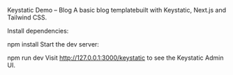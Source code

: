Keystatic Demo – Blog
A basic blog templatebuilt with Keystatic, Next.js and Tailwind CSS.

Install dependencies:

npm install
Start the dev server:

npm run dev
Visit http://127.0.0.1:3000/keystatic to see the Keystatic Admin UI.
